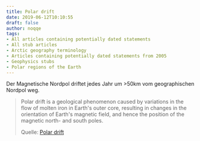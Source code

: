 ```yaml
---
title: Polar drift
date: 2019-06-12T10:10:55
draft: false
author: noqqe
tags:
- All articles containing potentially dated statements
- All stub articles
- Arctic geography terminology
- Articles containing potentially dated statements from 2005
- Geophysics stubs
- Polar regions of the Earth
---
```


Der Magnetische Nordpol driftet jedes Jahr um >50km vom geographischen
Nordpol weg.

> Polar drift is a geological phenomenon caused by variations in the flow of
> molten iron in Earth's outer core, resulting in changes in the orientation of
> Earth's magnetic field, and hence the position of the magnetic north- and
> south poles.
>
> Quelle: [Polar drift](https://en.wikipedia.org/wiki/Polar_drift)

